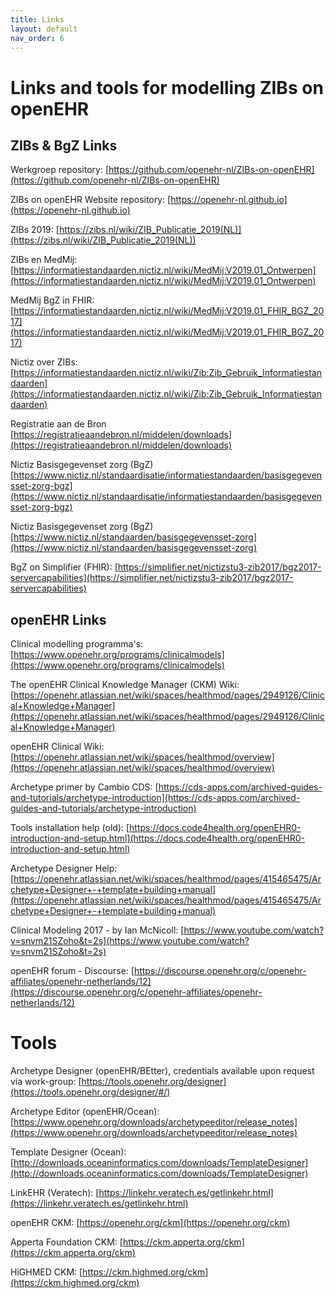 ```yaml
---
title: Links
layout: default
nav_order: 6
---
```


# Links and tools for modelling ZIBs on openEHR

## ZIBs & BgZ Links

Werkgroep repository:
[https://github.com/openehr-nl/ZIBs-on-openEHR](https://github.com/openehr-nl/ZIBs-on-openEHR)

ZIBs on openEHR Website repository:
[https://openehr-nl.github.io](https://openehr-nl.github.io)

ZIBs 2019:
[https://zibs.nl/wiki/ZIB_Publicatie_2019(NL)](https://zibs.nl/wiki/ZIB_Publicatie_2019(NL))

ZIBs en MedMij:
[https://informatiestandaarden.nictiz.nl/wiki/MedMij:V2019.01_Ontwerpen](https://informatiestandaarden.nictiz.nl/wiki/MedMij:V2019.01_Ontwerpen)

MedMij BgZ in FHIR:
[https://informatiestandaarden.nictiz.nl/wiki/MedMij:V2019.01_FHIR_BGZ_2017](https://informatiestandaarden.nictiz.nl/wiki/MedMij:V2019.01_FHIR_BGZ_2017)

Nictiz over ZIBs:
[https://informatiestandaarden.nictiz.nl/wiki/Zib:Zib_Gebruik_Informatiestandaarden](https://informatiestandaarden.nictiz.nl/wiki/Zib:Zib_Gebruik_Informatiestandaarden)

Registratie aan de Bron
[https://registratieaandebron.nl/middelen/downloads](https://registratieaandebron.nl/middelen/downloads)

Nictiz Basisgegevenset zorg (BgZ)
[https://www.nictiz.nl/standaardisatie/informatiestandaarden/basisgegevensset-zorg-bgz](https://www.nictiz.nl/standaardisatie/informatiestandaarden/basisgegevensset-zorg-bgz)

Nictiz Basisgegevenset zorg (BgZ)
[https://www.nictiz.nl/standaarden/basisgegevensset-zorg](https://www.nictiz.nl/standaarden/basisgegevensset-zorg)

BgZ on Simplifier (FHIR):
[https://simplifier.net/nictizstu3-zib2017/bgz2017-servercapabilities](https://simplifier.net/nictizstu3-zib2017/bgz2017-servercapabilities)


## openEHR Links

Clinical modelling programma's: 
[https://www.openehr.org/programs/clinicalmodels](https://www.openehr.org/programs/clinicalmodels)

The openEHR Clinical Knowledge Manager (CKM) Wiki:
[https://openehr.atlassian.net/wiki/spaces/healthmod/pages/2949126/Clinical+Knowledge+Manager](https://openehr.atlassian.net/wiki/spaces/healthmod/pages/2949126/Clinical+Knowledge+Manager)

openEHR Clinical Wiki:
[https://openehr.atlassian.net/wiki/spaces/healthmod/overview](https://openehr.atlassian.net/wiki/spaces/healthmod/overview)

Archetype primer by Cambio CDS:
[https://cds-apps.com/archived-guides-and-tutorials/archetype-introduction](https://cds-apps.com/archived-guides-and-tutorials/archetype-introduction)

Tools installation help (old):
[https://docs.code4health.org/openEHR0-introduction-and-setup.html](https://docs.code4health.org/openEHR0-introduction-and-setup.html)

Archetype Designer Help:
[https://openehr.atlassian.net/wiki/spaces/healthmod/pages/415465475/Archetype+Designer+-+template+building+manual](https://openehr.atlassian.net/wiki/spaces/healthmod/pages/415465475/Archetype+Designer+-+template+building+manual)

Clinical Modeling 2017 - by Ian McNicoll:
[https://www.youtube.com/watch?v=snvm21SZoho&t=2s](https://www.youtube.com/watch?v=snvm21SZoho&t=2s)

openEHR forum - Discourse:
[https://discourse.openehr.org/c/openehr-affiliates/openehr-netherlands/12](https://discourse.openehr.org/c/openehr-affiliates/openehr-netherlands/12)



# Tools

Archetype Designer (openEHR/BEtter), credentials available upon request via work-group:
[https://tools.openehr.org/designer](https://tools.openehr.org/designer/#/)

Archetype Editor (openEHR/Ocean):
[https://www.openehr.org/downloads/archetypeeditor/release_notes](https://www.openehr.org/downloads/archetypeeditor/release_notes)

Template Designer (Ocean):
[http://downloads.oceaninformatics.com/downloads/TemplateDesigner](http://downloads.oceaninformatics.com/downloads/TemplateDesigner)

LinkEHR (Veratech):
[https://linkehr.veratech.es/getlinkehr.html](https://linkehr.veratech.es/getlinkehr.html)

openEHR CKM:
[https://openehr.org/ckm](https://openehr.org/ckm)

Apperta Foundation CKM:
[https://ckm.apperta.org/ckm](https://ckm.apperta.org/ckm)

HiGHMED CKM:
[https://ckm.highmed.org/ckm](https://ckm.highmed.org/ckm)
